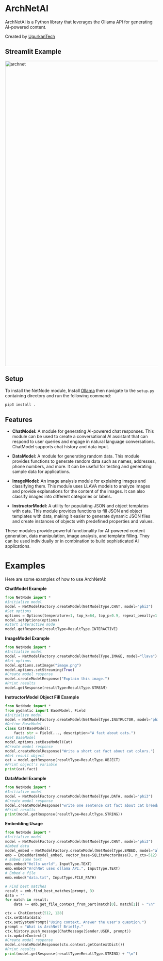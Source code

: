 # ArchNetAI

ArchNetAI is a Python library that leverages the Ollama API for generating AI-powered content.

Created by [UgurkanTech](https://github.com/UgurkanTech)

## Streamlit Example

<img width="1007" alt="archnet" src="https://github.com/UgurkanTech/ArchNetAI/assets/39236929/36c8e30a-d914-49e2-a551-53076c5e069b">


## Setup

To install the NetNode module, Install [Ollama](https://ollama.com/) then navigate to the `setup.py` containing directory and run the following command:

```bash
pip3 install .
```

## Features

- **ChatModel:** A module for generating AI-powered chat responses. This module can be used to create a conversational AI assistant that can respond to user queries and engage in natural language conversations. ChatModel supports chat history and data input.

- **DataModel:** A module for generating random data. This module provides functions to generate random data such as names, addresses, phone numbers, and more. It can be useful for testing and generating sample data for applications.

- **ImageModel:** An image analysis module for explaining images and classifying them. This module uses LLAVA models to analyze images and provide explanations for the content of the images. It can also classify images into different categories or labels.

- **InstructorModel:** A utility for populating JSON and object templates with data. This module provides functions to fill JSON and object templates with data, making it easier to generate dynamic JSON files and create instances of objects with predefined properties and values.

These modules provide powerful functionality for AI-powered content generation, data manipulation, image analysis, and template filling. They can be used individually or in combination to build sophisticated AI applications.

# Examples

Here are some examples of how to use ArchNetAI:

**ChatModel Example**
```python
from NetNode import *
#Initialize model
model = NetModelFactory.createModel(NetModelType.CHAT, model="phi3")
#Set options
options = Options(temperature=1, top_k=64, top_p=0.9, repeat_penalty=1.2, stream=True)
model.setOptions(options)
#Start interactive mode
model.getResponse(resultType=ResultType.INTERACTIVE)
```

**ImageModel Example**
```python
from NetNode import *
#Initialize model
model = NetModelFactory.createModel(NetModelType.IMAGE, model="llava")
#Set options
model.options.setImage("image.png")
model.options.setStreaming(True)
#Create model response
model.createModelResponse("Explain this image.")
#Print results
model.getResponse(resultType=ResultType.STREAM)
```

**InstructorModel Object Fill Example**

```python
from NetNode import *
from pydantic import BaseModel, Field
#Initialize model
model = NetModelFactory.createModel(NetModelType.INSTRUCTOR, model="phi3")
#Define BaseModel
class Cat(BaseModel):
    fact: str = Field(..., description="A fact about cats.")
#Set BaseModel
model.options.setBaseModel(Cat)
#Create model response
model.createModelResponse("Write a short cat fact about cat colors.")
#Get result object
cat = model.getResponse(resultType=ResultType.OBJECT)
#Print object's variable
print(cat.fact)
```


**DataModel Example**
```python
from NetNode import *
#Initialize model
model = NetModelFactory.createModel(NetModelType.DATA, model="phi3")
#Create model response
model.createModelResponse("write one sentence cat fact about cat breeds.")
#Print results
print(model.getResponse(resultType=ResultType.STRING))
```


**Embedding Usage**
```python
from NetNode import *
#Initialize model
model = NetModelFactory.createModel(NetModelType.CHAT, model="phi3")
#Embed data
model_embed = NetModelFactory.createModel(NetModelType.EMBED, model="all-minilm")
emb = Embedder(model_embed, vector_base=SQLiteVectorBase(), n_ctx=512)
# Embed some text
emb.embed("Hello world", InputType.TEXT)
emb.embed("ArchNet uses ollama API.", InputType.TEXT)
# Embed a file
emb.embed("data.txt", InputType.FILE_PATH)

# Find best matches
result = emb.find_best_matches(prompt, 3)
data = ""
for match in result:
    data += emb.get_file_context_from_part(match[0], match[1]) + "\n"

ctx = ChatContext(512, 128)
ctx.setData(data)
ctx.setSystemPrompt("Using context, Answer the user's question.")
prompt = "What is ArchNet? Briefly."
ctx.history.push_message(ChatMessage(Sender.USER, prompt))
ctx.updateContext()
#Create model response
model.createModelResponse(ctx.context.getContextDict())
#Print results
print(model.getResponse(resultType=ResultType.STRING) + "\n")
```
